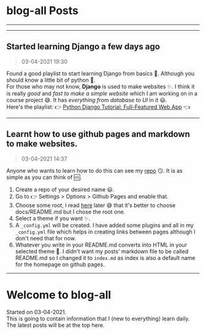 # blog-all Posts
---
---


## Started learning Django a few days ago
> 03-04-2021 19:30

Found a good playlist to start learning Django from basics 🚀. Although you should know a little bit of python 🤔.  
For those who may not know, **Django** is used to make websites ✨. I think it is really *good* and *fast to make a simple website* which I am working on in a course project 😅. It has *everything from database to UI* in it 😃.   
Here's the playlist: 👉 [Python Django Tutorial: Full-Featured Web App](https://youtube.com/playlist?list=PL-osiE80TeTtoQCKZ03TU5fNfx2UY6U4p "Python Django Tutorial") 👈

---

## Learnt how to use github pages and markdown to make websites.
> 03-04-2021 14:37  

Anyone who wants to learn how to do this can see my [repo](https://github.com/tapish2000/blog-all) 😏. It is as simple as you can think of 🆒. 
1. Create a repo of your desired name 😃.
2. Go to 👉 Settings > Options > Github Pages and enable that.
3. Choose some root, I read [here](https://github.com/mkdocs/mkdocs/issues/608#issuecomment-109799721) later 😅 that it's better to choose docs/README.md but I chose the root one.
4. Select a theme if you want ✨.
5. A `_config.yml` will be created. I have added some plugins and all in my `_config.yml` file which helps in creating links between pages although I don't need that for now.
6. Whatever you write in your README.md converts into HTML in your selected theme 🚀. I didn't want my posts' markdown file to be called README.md so I changed it to `index.md` as index is also a default name for the homepage on github pages.

---

# Welcome to blog-all
Started on 03-04-2021.  
This is going to contain information that I (new to everything) learn daily. The latest posts will be at the top here.
